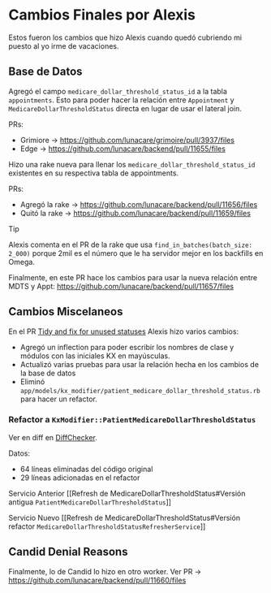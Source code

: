 # Cambios Finales por Alexis

Estos fueron los cambios que hizo Alexis cuando quedó cubriendo mi puesto al yo irme de vacaciones.

## Base de Datos

Agregó el campo `medicare_dollar_threshold_status_id` a la tabla `appointments`. Esto para poder hacer la relación entre `Appointment` y `MedicareDollarThresholdStatus` directa en lugar de usar el lateral join.

PRs:

- Grimiore -> https://github.com/lunacare/grimoire/pull/3937/files
- Edge -> https://github.com/lunacare/backend/pull/11655/files

Hizo una rake nueva para llenar los `medicare_dollar_threshold_status_id` existentes en su respectiva tabla de appointments.

PRs:

- Agregó la rake -> https://github.com/lunacare/backend/pull/11656/files
- Quitó la rake -> https://github.com/lunacare/backend/pull/11659/files

> [!Tip]
> Alexis comenta en el PR de la rake que usa `find_in_batches(batch_size: 2_000)` porque 2mil es el número que le ha servidor mejor en los backfills en Omega.

Finalmente, en este PR hace los cambios para usar la nueva relación entre MDTS y Appt: https://github.com/lunacare/backend/pull/11657/files

## Cambios Miscelaneos

En el PR [Tidy and fix for unused statuses](https://github.com/lunacare/backend/pull/11658/files) Alexis hizo varios cambios:

- Agregó un inflection para poder escribir los nombres de clase y módulos con las iniciales KX en mayúsculas.
- Actualizó varias pruebas para usar la relación hecha en los cambios de la base de datos
- Eliminó `app/models/kx_modifier/patient_medicare_dollar_threshold_status.rb` para hacer un refactor.

### Refactor a `KxModifier::PatientMedicareDollarThresholdStatus`

Ver en diff en [DiffChecker](https://www.diffchecker.com/DANXIlYg/).

Datos:

- 64 líneas eliminadas del código original
- 29 líneas adicionadas en el refactor

Servicio Anterior [[Refresh de MedicareDollarThresholdStatus#Versión antigua `PatientMedicareDollarThresholdStatus`]]

Servicio Nuevo [[Refresh de MedicareDollarThresholdStatus#Versión refactor `MedicareDollarThresholdStatusRefresherService`]]

## Candid Denial Reasons

Finalmente, lo de Candid lo hizo en otro worker. Ver PR -> https://github.com/lunacare/backend/pull/11660/files


